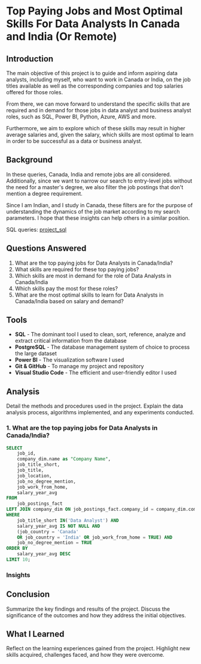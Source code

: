 # Top Paying Jobs and Most Optimal Skills For Data Analysts In Canada and India (Or Remote)

## Introduction
The main objective of this project is to guide and inform aspiring data analysts, including myself, who want to work in Canada or India, on the job titles available as well as the corresponding companies and top salaries offered for those roles.

From there, we can move forward to understand the specific skills that are required and in demand for those jobs in data analyst and business analyst roles, such as SQL, Power BI, Python, Azure, AWS and more. 

Furthermore, we aim to explore which of these skills may result in higher average salaries and, given the salary, which skills are most optimal to learn in order to be successful as a data or business analyst. 

## Background

In these queries, Canada, India and remote jobs are all considered. Additionally, since we want to narrow our search to entry-level jobs without the need for a master's degree, we also filter the job postings that don't mention a degree requirement.

Since I am Indian, and I study in Canada, these filters are for the purpose of understanding the dynamics of the job market according to my search parameters. I hope that these insights can help others in a similar position.

SQL queries: [project_sql](/project_sql/)

## Questions Answered
1. What are the top paying jobs for Data Analysts in Canada/India?
2. What skills are required for these top paying jobs?
3. Which skills are most in demand for the role of Data Analysts in Canada/India
4. Which skills pay the most for these roles?
5. What are the most optimal skills to learn for Data Analysts in Canada/India based on salary and demand?

## Tools
- **SQL** - The dominant tool I used to clean, sort, reference, analyze and extract critical information from the database
- **PostgreSQL** - The database management system of choice to process the large dataset
- **Power BI** - The visualization software I used
- **Git & GitHub** - To manage my project and repository
- **Visual Studio Code** - The efficient and user-friendly editor I used

## Analysis
Detail the methods and procedures used in the project. Explain the data analysis process, algorithms implemented, and any experiments conducted.

### 1. What are the top paying jobs for Data Analysts in Canada/India?
```sql
SELECT 
    job_id,
    company_dim.name as "Company Name",
    job_title_short,
    job_title, 
    job_location,
    job_no_degree_mention,
    job_work_from_home,
    salary_year_avg
FROM
    job_postings_fact
LEFT JOIN company_dim ON job_postings_fact.company_id = company_dim.company_id
WHERE
    job_title_short IN('Data Analyst') AND
    salary_year_avg IS NOT NULL AND
    (job_country = 'Canada'
    OR job_country = 'India' OR job_work_from_home = TRUE) AND
    job_no_degree_mention = TRUE
ORDER BY
    salary_year_avg DESC
LIMIT 10;
```
### Insights


## Conclusion
Summarize the  key findings and results of the project. Discuss the significance of the outcomes and how they address the initial objectives.

## What I Learned
Reflect on the learning experiences gained from the project. Highlight new skills acquired, challenges faced, and how they were overcome.
